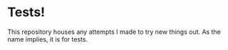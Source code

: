 # Tests!

This repository houses any attempts I made to try new things out. As the name implies, it is for tests.
